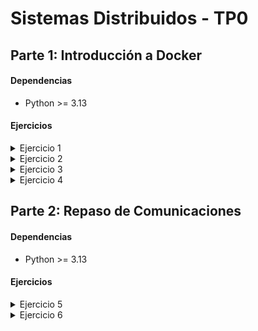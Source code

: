 # Sistemas Distribuidos - TP0

## Parte 1: Introducción a Docker

#### Dependencias

- Python >= 3.13

#### Ejercicios

<details>

<summary>Ejercicio 1</summary>

### Ejercicio N°1:

En este ejercicio creo un generador de configuraciones (YAML) para docker compose, donde se define:

- Un servicio de servidor
- N servicios de clientes (configurables)
- Una red compartida por todos los servicios

#### Dependencias

- PyYAML

#### Instalación

Instalar PyYAML

```bash
pip install pyyaml
```

Dar permisos para hacer el archivo ejectuable

```bash
chmod +x generar-compose.sh
```

#### Archivos agregados

- **generar-compose.py**: Script Python donde implementé la lógica para generar el archivo YAML
- **generar-compose.sh**: Script Bash solicitado por la consigna (ejecuta el subscript de Python)

#### Uso

```bash
./generar-compose.sh <archivo-salida> <n-clientes>
```

#### Ejemplos

Generar un archivo `docker-compose-dev.yaml` con `5` clientes:

```bash
./generar-compose.sh docker-compose-dev.yaml 5
```

</details>

<details>

<summary>Ejercicio 2</summary>

### Ejercicio N°2

En este ejercicio mapeo los volúmenes del cliente y del servidor para poder modificar sus archivos de configuración sin necesidad de reconstruir las imágenes de Docker.

#### Mapeos de volúmenes:

- **Cliente:**
  ```yaml
  ./client/config.yaml:/config.yaml
  ```
- **Servidor:**
  ```yaml
  ./server/config.ini:/config.ini
  ```

Estos mapeos los implemente en el script `generar-compose.py`, asegurando que todos los YAML generados en el futuro los incluyan automáticamente.

#### Cambios adicionales:

- Eliminé variables de entorno del archivo `generar-compose.yml`, ya que ahora la configuración se realiza a través de los archivos `config.*`.
- Agregué un archivo `.dockerignore` tanto para el cliente como para el servidor. En estos agregué el archivo de configuración para que no se copie en el Dockerfile.

</details>

<details>

<summary>Ejercicio 3</summary>

### Ejercicio N°3

Cree el archivo `validar-echo-server.sh` que permite verificar el correcto funcionamiento del servidor.
Esto se hace mediante el comando `nc (netcat)`.

#### Respuestas según validación:

- **Exitosa:**
  ```
  action: test_echo_server | result: success
  ```
- **Error:**
  ```
  action: test_echo_server | result: fail
  ```

#### Cambios adicionales:

- Hice cambios en la validación de cantidad de clientes posibles en la generación del docker compose, ya que no se permitian 0 clientes previamente.

#### Uso

```bash
./validar-echo-server.sh
```

</details>

<details>

<summary>Ejercicio 4</summary>

### Ejercicio N°4

Agregué el manejo de la señal `SIGTERM` en el cliente como también en el servidor, haciendo que la aplicación termine de forma graceful.

#### Implementaciones

##### Servidor

Agregué el handler de la señal a la clase del servidor, donde al recibirla, este ejecuta el método `__handle_sigterm_signal` y libera los sockets.

```python
signal.signal(signal.SIGTERM, self.__handle_sigterm_signal)
```

##### Cliente

Agregué el handler de la señal al main file, donde se crea un channel que recibe señales.

```go
signalChannel := make(chan os.Signal, 1)
```

Este channel se utiliza para enviar señales `SIGTERM`

```go
signal.Notify(signalChannel, syscall.SIGTERM)
```

Se crea una goroutine para recibir las señales y cerrar las conexiones del cliente

```go
go func() {
  <-signalChannel
  log.Infof("action: sigterm_received | result: success | client_id: %v", clientConfig.ID)
  client.CloseConnection()
  os.Exit(0)
}()
```

</details>

## Parte 2: Repaso de Comunicaciones

#### Dependencias

- Python >= 3.13

#### Ejercicios

<details>

<summary>Ejercicio 5</summary>

### Ejercicio N°5:

En este ejercicio implemente la comunicacion cliente-servidor, en la cual el cliente le envia al servidor los datos necesarios para realizar una apuesta, y el servidor lo procesa.

En primer lugar, defini la comunicación con el protocolo.

- Los datos para realizar una apuesta son: `NOMBRE`, `APELLIDO`, `DOCUMENTO`, `NACIMIENTO` y `NUMERO`.
- Estos datos se obtienen por medio de variables de entorno.

Para esto, se agregaron los valores DEFAULT de la consigna en el script que genera el docker compose:

```python
"environment": [f"CLI_ID={client_n}", "NOMBRE=Santiago Lionel","APELLIDO=Lorca","DOCUMENTO=30904465","NACIMIENTO=1999-03-17","NUMERO=7574"],
```

Los datos se envian del cliente hacia el servidor en el siguiente formato:

```bash
AGENCY=%s,FIRST_NAME=%s,LAST_NAME=%s,DOCUMENT=%s,BIRTHDATE=%s,NUMBER=%s\n
```

Una vez recibido del lado del servidor, la apuesta se guarda, y se responde con un mensaje:

```bash
RESULT=%s,MESSAGE=%s\n
```

Estos mensajes se reciben y se envian mediante sockets, teniendo en cuenta los short writes y short reads.

Para implementar esta logica, el `servidor` tiene una clase `Protocol` que maneja y encampsula esto:

```python
class Protocol
  def send_message(sock, data: bytes)
  def receive_message(sock)
```

```python
class ProtocolMessage
  def bytes_to_str(data: bytes)
  def str_to_bytes(data: str)
  def serialize_response(success: bool, message: str)
  def deserialize_bet(data: bytes)
```

Del lado del `cliente`, lo mismo, manejado con structs y funciones:

```go
type Protocol struct { // size=16 (0x10)
    conn net.Conn
}
func (p *Protocol) ReceiveMessage() (string, error)
func (p *Protocol) SendMessage(data []byte) error
```

```go
type BetMessage struct { // size=96 (0x60)
    Agency    string
    FirstName string
    LastName  string
    Document  string
    Birthdate string
    Number    string
}
func (m *BetMessage) Serialize() []byte
```

#### Ejemplo de uso:

Generar docker compose con un servidor y un cliente (con variables de entorno)

```bash
./generar-compose.sh docker-compose-dev.yaml 1
```

Levantar los servicios con Makefile

```bash
make docker-compose-up
```

En los logs se podran observar acciones del estilo:

- `action: apuesta_enviada`

  Generado cuando el cliente recibe la confirmación del servidor al enviar una apuesta

- `action: apuesta_almacenada`

  Generado cuando el servidor almacena la apuesta

</details>

<details>

<summary>Ejercicio 6</summary>

### Ejercicio N°6:

En este ejercicio implemente la comunicacion cliente-servidor, en la cual el cliente le envia al servidor los datos necesarios para realizar una apuesta o varias apuestas utilizando batches de estas.

En primer lugar, defini la comunicación con el protocolo (reutilizando lo generado para el ej5).

- Los datos para realizar una apuesta son: `NOMBRE`, `APELLIDO`, `DOCUMENTO`, `NACIMIENTO` y `NUMERO`.
- Estos datos se obtienen por medio de los registros de los archivos CSV.

#### Archivo de apuestas:

Para esto, se deben leer los datos del CSV asignado para el cliente, donde cada registro tiene una estructura:

```python
"Santiago Lionel,Lorca,30904465,1999-03-17,7574"
```

Este debe ser agregado en la carpeta `.data`, donde gracias a la generación de docker compose, se montara automaticamente.

```python
f"./.data/agency-{client_n}.csv:/data/agency.csv",
```

#### Comunicación:

Los datos se envian del cliente hacia el servidor en el siguiente formato:

```bash
BETS=%d;AGENCY=%s,FIRST_NAME=%s,LAST_NAME=%s,DOCUMENT=%s,BIRTHDATE=%s,NUMBER=%s;...
```

Una vez recibido del lado del servidor, la apuesta se guarda, y se responde con un mensaje:

```bash
RESULT=%s,MESSAGE=%s\n
```

Estos mensajes se reciben y se envian mediante sockets, teniendo en cuenta los short writes y short reads.

#### Codigo:

Para implementar esta logica, el `servidor` tiene una clase `Protocol` que maneja y encapsula esto:

```python
class Server
  def __process_bet_batch(self, bets: list[Bet])
```

- `__process_bet_batch`: Valida cantidades y guarda en caso exitoso

```python
class ProtocolMessage
  def deserialize_bets_batch(data: bytes)
```

- `deserialize_bets_batch`: Deserializa el batch, separandolo y utilizando el método `deserialize_bet` para cada una de ellas.

Del lado del `cliente`, lo mismo, manejado con structs y funciones:

```go
type BatchBetMessage struct { // size=24 (0x18)
    Bets []*BetMessage
}
func (m *BatchBetMessage) AddBet(bet *BetMessage)
func (m *BatchBetMessage) Serialize() []byte
```

- `AddBet`: Agrega una apuesta al listado de apuestas del batch.
- `Serialize`: Serializa el batch a bytes para el envio.

#### Variables de entorno

Se agrega `batch.maxAmount` y se eliminan `NOMBRE`, `APELLIDO`, `DOCUMENTO`, `NACIMIENTO` y `NUMERO`

Si maxAmount supera los 8kb, se setea como maximo, MAX_BETS_PER_BATCH = 80

#### Ejemplo de uso:

Agregar los archivos con apuestas para cada servidor. Donde `N` es el `ID` del cliente.

El formato de cada registro debe ser de la siguiente manera: `NOMBRE,APELLIDO,DOCUMENTO,NACIMIENTO,NUMERO`

```bash
.data/agency-{N}.csv
```

Generar docker compose con un servidor y N clientes

```bash
./generar-compose.sh docker-compose-dev.yaml N
```

Levantar los servicios con Makefile

```bash
make docker-compose-up
```

En los logs se podran observar acciones del estilo:

- `action: apuesta_recibida | result: success | cantidad: ${CANTIDAD_DE_APUESTAS}`

  Generado cuando en el servidor todas las apuestas del batch fueron procesadas correctamente

- `action: apuesta_recibida | result: fail | cantidad: ${CANTIDAD_DE_APUESTAS}`

  Generado cuando en el servidor se detecta un error con alguna de las apuestas

</details>
